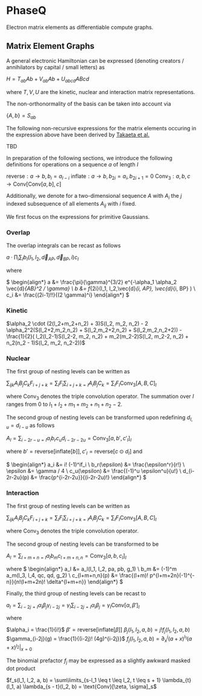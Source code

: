 # PhaseQ 

Electron matrix elements as differentiable compute graphs.

## Matrix Element Graphs

A general electronic Hamiltonian can be expressed (denoting creators / annihilators by capital / small letters) as

$H = T_{ab} Ab + V_{ab} Ab + U_{abcd} ABcd$

where $T,V, U$ are the kinetic, nuclear and interaction matrix representations.


The non-orthonormality of the basis can be taken into account via

$\{A,b\} = S_{ab}$

The following non-recursive expressions for the matrix elements occuring in the expression above have been derived by [Takaeta et al.](https://csclub.uwaterloo.ca/~pbarfuss/jpsj.21.2313.pdf)

TBD

In preparation of the following sections, we introduce the following definitions for operations on a sequence $a$ of length $I$

$\text{reverse} : a \to b, b_i = a_{I-i}$
$\text{inflate} : a \to b, b_{2i} = a_{i}, b_{2i+1} = 0$
$\text{Conv}_3 : a,b,c \rightarrow \text{Conv}[\text{Conv}[a,b],c]$

Additionally, we denote for a two-dimensional sequence $A$ with $A_i$ the $j$ indexed subsequence of all elements $A_{ij}$ with $i$ fixed. 

We first focus on the expressions for primitive Gaussians.

### Overlap
The overlap integrals can be recast as follows

$a \cdot \prod_i \sum_I b_I(l_1, l_2, \vec{d}_{AP}, \vec{d}_{BP}, i) c_I$

where 

$
\begin{align*}
a &= \frac{\pi}{\gamma}^{3/2} e^{-\alpha_1 \alpha_2 \vec{d}_{AB}^2 / \gamma} \\
b &= f_{2i}(l_1, l_2,\vec{d}_{i, AP}, \vec{d}_{i, BP} ) \\
c_i &= \frac{(2i-1)!!}{(2 \gamma)^i}
\end{align*}
$

### Kinetic
$\alpha_2 \cdot (2(l_2+m_2+n_2) + 3)S(l_2, m_2, n_2) - 2 \alpha_2^2(S(l_2+2,m_2,n_2) + S(l_2,m_2+2,n_2) + S(l_2,m_2,n_2+2)) - \frac{1}{2}( l_2(l_2-1)S(l_2-2, m_2, n_2) + m_2(m_2-2)S(l_2, m_2-2, n_2) + n_2(n_2 - 1)S(l_2, m_2, n_2-2))$

### Nuclear
The first group of nesting levels can be written as

$\sum_{ijk} A_i B_j C_k F_{i+j+k} = \sum_I F_I \sum_{i+j+k=I} A_i B_j C_k = \sum_I F_I \text{Conv}_3[A,B,C]_I$

where $\text{Conv}_3$ denotes the triple convolution operator. The summation over $I$ ranges from $0$ to $l_1 + l_2 + m_1 + m_2 + n_1 + n_2 - 2$.

The second group of nesting levels can be transformed upon redefining $d_{I, u} = d_{I-u}$ as follows

$A_I = \sum_{i-2r-u = I} a_i b_r c_u d_{i-2r-2u} = \text{Conv}_3[a, b', c'_I ]_I$

where $b'= \text{reverse}[\text{inflate}[b]], c'_I = \text{reverse}[c \odot d_{I}]$ and

$
\begin{align*}
a_i &= i! (-1)^if_i \\
b_r(\epsilon) &= \frac{\epsilon^r}{r!} \\
\epsilon &= \gamma / 4 \\
c_u(\epsilon) &= \frac{(-1)^u \epsilon^u}{u!} \\
d_{i-2r-2u}(p) &= \frac{p^{i-2r-2u}}{(i-2r-2u)!}
\end{align*}
$

### Interaction

The first group of nesting levels can be written as

$\sum_{ijk} A_i B_j C_k F_{i+j+k} = \sum_I F_I \sum_{i+j+k=I} A_i B_j C_k = \sum_I F_I \text{Conv}_3[A,B,C]_I$

where $\text{Conv}_3$ denotes the triple convolution operator.

The second group of nesting levels can be transformed to be
   
$A_I = \sum_{l+m+n = I} a_l b_m c_{l+m+n,n} = \text{Conv}_3[a,b,c_I]_{I}$

where
$
\begin{align*}
a_l &= a_l(l_1, l_2, pa, pb, g_1) \\
b_m &= (-1)^m a_m(l_3, l_4, qc, qd, g_2) \\
c_{l+m+n,n}(p) &= \frac{(l+m)! p^{l+m+2n}(-1)^{-n}}{n!(l+m+2n)! \delta^{l+m+n}}
\end{align*}
$

Finally, the third group of nesting levels can be recast to

$a_I = \sum_{i-2j = I} \alpha_i \beta_j \gamma_{i-2j} = \gamma_{I} \sum_{i-2j=I} \alpha_{i} \beta_{j} = \gamma_{I} \text{Conv}[\alpha, \beta']_I$

where

$\alpha_i = \frac{1}{i!}$
$\beta' = \text{reverse}[\text{inflate}[\beta]]$
$\beta_j(l_1, l_2, a, b) = j! f_j(l_1, l_2, a, b)$
$\gamma_{i-2j}(g) = \frac{1}{(i-2j)! (4g)^{i-2j}}$
$f_j(l_1, l_2, a, b) = \partial^j_x (a+x)^{l_1} (a+x)^{l_2} \vert_{x=0}$

The binomial prefactor $f_j$ may be expressed as a slightly awkward masked dot product

$f_s(l_1, l_2, a, b) = \sum\limits_{s-l_1 \leq t \leq l_2, t \leq s + 1} \lambda_{t}(l_1, a) \lambda_{s - t}(l_2, b) = \text{Conv}[\zeta, \sigma]_s$
